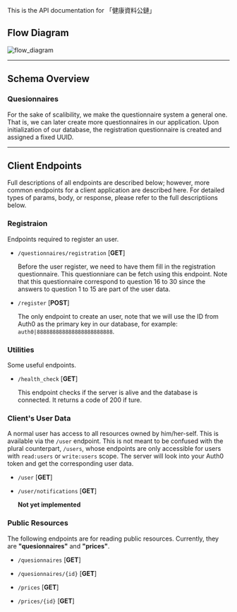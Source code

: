 This is the API documentation for 「健康資料公鏈」

## Flow Diagram

![flow_diagram](https://cdn.discordapp.com/attachments/874556062815100940/1132920083174408222/App-.drawio.png)

---

## Schema Overview

### Quesionnaires

For the sake of scalibility, we make the questionnaire system a general one. That is, we can later create more questionnaires in our application. Upon initialization of our database, the registration questionnaire is created and assigned a fixed UUID.

---

## Client Endpoints

Full descriptions of all endpoints are described below; however, more common endpoints for a client application are described here. For detailed types of params, body, or response, please refer to the full descriptiions below.

### Registraion

Endpoints required to register an user.

- `/questionnaires/registration` [**GET**]

  Before the user register, we need to have them fill in the registration questionnaire. This questionniare can be fetch using this endpoint. Note that this questionnaire correspond to question 16 to 30 since the answers to question 1 to 15 are part of the user data.

- `/register` [**POST**]

  The only endpoint to create an user, note that we will use the ID from Auth0 as the primary key in our database, for example: `auth0|888888888888888888888888`.

### Utilities

Some useful endpoints.

- `/health_check` [**GET**]

  This endpoint checks if the server is alive and the database is connected. It returns a code of 200 if ture.

### Client's User Data

A normal user has access to all resources owned by him/her-self. This is available via the `/user` endpoint.
This is not meant to be confused with the plural counterpart, `/users`, whose endpoints are only accessible for users with `read:users` or `write:users` scope. The server will look into your Auth0 token and get the corresponding user data.

- `/user` [**GET**]

- `/user/notifications` [**GET**]

  **Not yet implemented**

### Public Resources

The following endpoints are for reading public resources. Currently, they are **"quesionnaires"** and **"prices"**.

- `/quesionnaires` [**GET**]

- `/quesionnaires/{id}` [**GET**]

- `/prices` [**GET**]

- `/prices/{id}` [**GET**]
